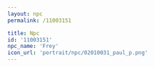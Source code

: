 ```yaml
---
layout: npc
permalink: /11003151

title: Npc
id: '11003151'
npc_name: 'Frey'
icon_url: 'portrait/npc/02010031_paul_p.png'
---
```

